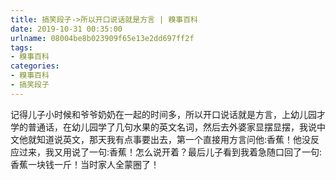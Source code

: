 ```yaml
---
title: 搞笑段子->所以开口说话就是方言 | 糗事百科
date: 2019-10-31 00:35:00
urlname: 08004be8b023909f65e13e2dd697ff2f
tags: 
- 糗事百科
categories:
- 糗事百科
- 搞笑段子
---
```

记得儿子小时候和爷爷奶奶在一起的时间多，所以开口说话就是方言，上幼儿园才学的普通话，在幼儿园学了几句水果的英文名词，然后去外婆家显摆显摆，我说中文他就知道说英文，那天我有点事要出去，第一个直接用方言问他:香蕉！他没反应过来，我又用说了一句:香蕉！怎么说开着？最后儿子看到我着急随口回了一句:香蕉一块钱一斤！当时家人全蒙圈了！


